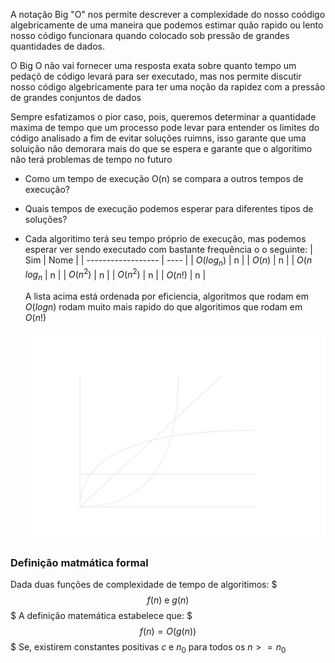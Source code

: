 A notação Big "O" nos permite descrever a complexidade do nosso coódigo algebricamente de uma maneira que podemos estimar quão rapido ou lento nosso código funcionara quando colocado sob pressão de grandes quantidades de dados.

O Big O não vai fornecer uma resposta exata sobre quanto tempo um pedaçõ de código levará para ser executado, mas nos permite discutir nosso código algebricamente para ter uma noção da rapidez com a pressão de grandes conjuntos de dados

Sempre esfatizamos o pior caso, pois, queremos determinar a quantidade maxima de tempo que um processo pode levar para entender os limites do código analisado a fim de evitar soluções ruimns, isso garante que uma soluição não demorara mais do que se espera e garante que o algoritimo não terá problemas de tempo no futuro

- Como um tempo de execução O(n) se compara a outros tempos de execução?
- Quais tempos de execução podemos esperar para diferentes tipos de soluções?
- Cada algoritimo terá seu tempo próprio de execução, mas podemos esperar ver sendo executado com bastante frequência o o seguinte: 
  | Sim                | Nome |
  | ------------------ | ---- |
  | $O(log_n)$         | n    |
  | $O(n)$             | n    |
  | $O(n\text{ }log_n$ | n    |
  | $O(n^2)$           | n    |
  | $O(n^2)$           | n    |
  | $O(n!)$            | n    |
  
  A lista acima está ordenada por eficiencia, algoritmos que rodam em $O(logn)$ rodam muito mais rapido do que algoritimos que rodam em $O(n!)$
  
  ![](../diagramas/GraficoAlg1.svg)
  
### Definição matmática formal
Dada duas funções de complexidade de tempo de algoritimos:
$$$
f(n)\text{ e }g(n)
$$$
A definição matemática estabelece que:
$$$
f(n)=O(g(n))
$$$
Se, existirem constantes positivas $c\text{ e }n_0$ para todos os $n>=n_0$
